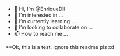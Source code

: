 - 👋 Hi, I’m @EnriqueDll
- 👀 I’m interested in ...
- 🌱 I’m currently learning ...
- 💞️ I’m looking to collaborate on ...
- 📫 How to reach me ...

**Ok, this is a test. Ignore this readme pls xd
<!---
EnriqueDll/EnriqueDll is a ✨ special ✨ repository because its `README.md` (this file) appears on your GitHub profile.
You can click the Preview link to take a look at your changes.
--->
